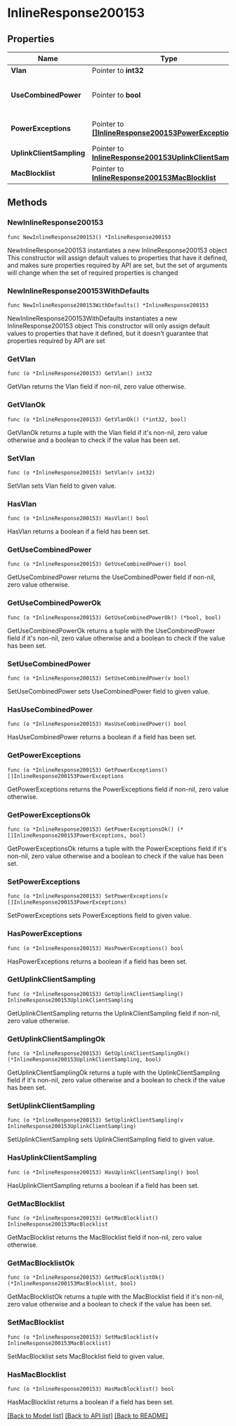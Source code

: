 # InlineResponse200153

## Properties

Name | Type | Description | Notes
------------ | ------------- | ------------- | -------------
**Vlan** | Pointer to **int32** | Management VLAN | [optional] 
**UseCombinedPower** | Pointer to **bool** | The use Combined Power as the default behavior of secondary power supplies on supported devices. | [optional] 
**PowerExceptions** | Pointer to [**[]InlineResponse200153PowerExceptions**](InlineResponse200153PowerExceptions.md) | Exceptions on a per switch basis to \&quot;useCombinedPower\&quot; | [optional] 
**UplinkClientSampling** | Pointer to [**InlineResponse200153UplinkClientSampling**](InlineResponse200153UplinkClientSampling.md) |  | [optional] 
**MacBlocklist** | Pointer to [**InlineResponse200153MacBlocklist**](InlineResponse200153MacBlocklist.md) |  | [optional] 

## Methods

### NewInlineResponse200153

`func NewInlineResponse200153() *InlineResponse200153`

NewInlineResponse200153 instantiates a new InlineResponse200153 object
This constructor will assign default values to properties that have it defined,
and makes sure properties required by API are set, but the set of arguments
will change when the set of required properties is changed

### NewInlineResponse200153WithDefaults

`func NewInlineResponse200153WithDefaults() *InlineResponse200153`

NewInlineResponse200153WithDefaults instantiates a new InlineResponse200153 object
This constructor will only assign default values to properties that have it defined,
but it doesn't guarantee that properties required by API are set

### GetVlan

`func (o *InlineResponse200153) GetVlan() int32`

GetVlan returns the Vlan field if non-nil, zero value otherwise.

### GetVlanOk

`func (o *InlineResponse200153) GetVlanOk() (*int32, bool)`

GetVlanOk returns a tuple with the Vlan field if it's non-nil, zero value otherwise
and a boolean to check if the value has been set.

### SetVlan

`func (o *InlineResponse200153) SetVlan(v int32)`

SetVlan sets Vlan field to given value.

### HasVlan

`func (o *InlineResponse200153) HasVlan() bool`

HasVlan returns a boolean if a field has been set.

### GetUseCombinedPower

`func (o *InlineResponse200153) GetUseCombinedPower() bool`

GetUseCombinedPower returns the UseCombinedPower field if non-nil, zero value otherwise.

### GetUseCombinedPowerOk

`func (o *InlineResponse200153) GetUseCombinedPowerOk() (*bool, bool)`

GetUseCombinedPowerOk returns a tuple with the UseCombinedPower field if it's non-nil, zero value otherwise
and a boolean to check if the value has been set.

### SetUseCombinedPower

`func (o *InlineResponse200153) SetUseCombinedPower(v bool)`

SetUseCombinedPower sets UseCombinedPower field to given value.

### HasUseCombinedPower

`func (o *InlineResponse200153) HasUseCombinedPower() bool`

HasUseCombinedPower returns a boolean if a field has been set.

### GetPowerExceptions

`func (o *InlineResponse200153) GetPowerExceptions() []InlineResponse200153PowerExceptions`

GetPowerExceptions returns the PowerExceptions field if non-nil, zero value otherwise.

### GetPowerExceptionsOk

`func (o *InlineResponse200153) GetPowerExceptionsOk() (*[]InlineResponse200153PowerExceptions, bool)`

GetPowerExceptionsOk returns a tuple with the PowerExceptions field if it's non-nil, zero value otherwise
and a boolean to check if the value has been set.

### SetPowerExceptions

`func (o *InlineResponse200153) SetPowerExceptions(v []InlineResponse200153PowerExceptions)`

SetPowerExceptions sets PowerExceptions field to given value.

### HasPowerExceptions

`func (o *InlineResponse200153) HasPowerExceptions() bool`

HasPowerExceptions returns a boolean if a field has been set.

### GetUplinkClientSampling

`func (o *InlineResponse200153) GetUplinkClientSampling() InlineResponse200153UplinkClientSampling`

GetUplinkClientSampling returns the UplinkClientSampling field if non-nil, zero value otherwise.

### GetUplinkClientSamplingOk

`func (o *InlineResponse200153) GetUplinkClientSamplingOk() (*InlineResponse200153UplinkClientSampling, bool)`

GetUplinkClientSamplingOk returns a tuple with the UplinkClientSampling field if it's non-nil, zero value otherwise
and a boolean to check if the value has been set.

### SetUplinkClientSampling

`func (o *InlineResponse200153) SetUplinkClientSampling(v InlineResponse200153UplinkClientSampling)`

SetUplinkClientSampling sets UplinkClientSampling field to given value.

### HasUplinkClientSampling

`func (o *InlineResponse200153) HasUplinkClientSampling() bool`

HasUplinkClientSampling returns a boolean if a field has been set.

### GetMacBlocklist

`func (o *InlineResponse200153) GetMacBlocklist() InlineResponse200153MacBlocklist`

GetMacBlocklist returns the MacBlocklist field if non-nil, zero value otherwise.

### GetMacBlocklistOk

`func (o *InlineResponse200153) GetMacBlocklistOk() (*InlineResponse200153MacBlocklist, bool)`

GetMacBlocklistOk returns a tuple with the MacBlocklist field if it's non-nil, zero value otherwise
and a boolean to check if the value has been set.

### SetMacBlocklist

`func (o *InlineResponse200153) SetMacBlocklist(v InlineResponse200153MacBlocklist)`

SetMacBlocklist sets MacBlocklist field to given value.

### HasMacBlocklist

`func (o *InlineResponse200153) HasMacBlocklist() bool`

HasMacBlocklist returns a boolean if a field has been set.


[[Back to Model list]](../README.md#documentation-for-models) [[Back to API list]](../README.md#documentation-for-api-endpoints) [[Back to README]](../README.md)


